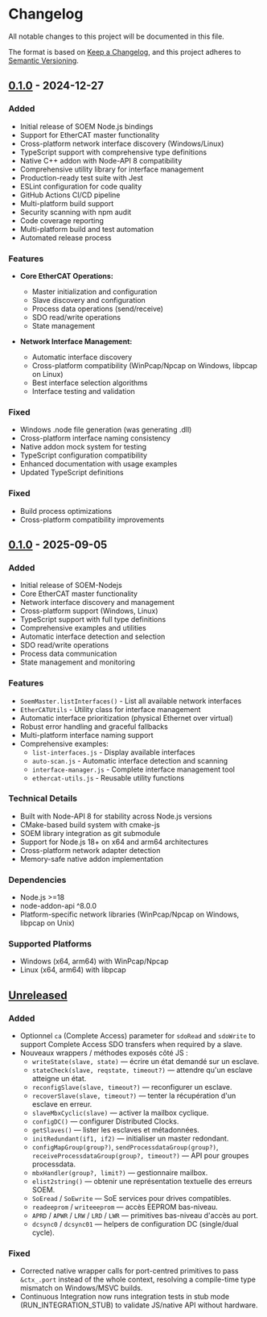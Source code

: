 # Changelog

All notable changes to this project will be documented in this file.

The format is based on [Keep a Changelog](https://keepachangelog.com/en/1.0.0/),
and this project adheres to [Semantic Versioning](https://semver.org/spec/v2.0.0.html).

## [0.1.0] - 2024-12-27

### Added
- Initial release of SOEM Node.js bindings
- Support for EtherCAT master functionality
- Cross-platform network interface discovery (Windows/Linux)
- TypeScript support with comprehensive type definitions
- Native C++ addon with Node-API 8 compatibility
- Comprehensive utility library for interface management
- Production-ready test suite with Jest
- ESLint configuration for code quality
- GitHub Actions CI/CD pipeline
- Multi-platform build support
- Security scanning with npm audit
- Code coverage reporting
- Multi-platform build and test automation
- Automated release process

### Features
- **Core EtherCAT Operations:**
  - Master initialization and configuration
  - Slave discovery and configuration
  - Process data operations (send/receive)
  - SDO read/write operations
  - State management

- **Network Interface Management:**
  - Automatic interface discovery
  - Cross-platform compatibility (WinPcap/Npcap on Windows, libpcap on Linux)
  - Best interface selection algorithms
  - Interface testing and validation

### Fixed
- Windows .node file generation (was generating .dll)
- Cross-platform interface naming consistency
- Native addon mock system for testing
- TypeScript configuration compatibility
- Enhanced documentation with usage examples
- Updated TypeScript definitions

### Fixed
- Build process optimizations
- Cross-platform compatibility improvements

## [0.1.0] - 2025-09-05

### Added
- Initial release of SOEM-Nodejs
- Core EtherCAT master functionality
- Network interface discovery and management
- Cross-platform support (Windows, Linux)
- TypeScript support with full type definitions
- Comprehensive examples and utilities
- Automatic interface detection and selection
- SDO read/write operations
- Process data communication
- State management and monitoring

### Features
- `SoemMaster.listInterfaces()` - List all available network interfaces
- `EtherCATUtils` - Utility class for interface management
- Automatic interface prioritization (physical Ethernet over virtual)
- Robust error handling and graceful fallbacks
- Multi-platform interface naming support
- Comprehensive examples:
  - `list-interfaces.js` - Display available interfaces
  - `auto-scan.js` - Automatic interface detection and scanning
  - `interface-manager.js` - Complete interface management tool
  - `ethercat-utils.js` - Reusable utility functions

### Technical Details
- Built with Node-API 8 for stability across Node.js versions
- CMake-based build system with cmake-js
- SOEM library integration as git submodule
- Support for Node.js 18+ on x64 and arm64 architectures
- Cross-platform network adapter detection
- Memory-safe native addon implementation

### Dependencies
- Node.js >=18
- node-addon-api ^8.0.0
- Platform-specific network libraries (WinPcap/Npcap on Windows, libpcap on Unix)

### Supported Platforms
- Windows (x64, arm64) with WinPcap/Npcap
- Linux (x64, arm64) with libpcap

[Unreleased]: https://github.com/MXASoundNDEv/SOEM-Nodejs/compare/v0.1.0...HEAD
[0.1.0]: https://github.com/MXASoundNDEv/SOEM-Nodejs/releases/tag/v0.1.0

## [Unreleased]

### Added
 - Optionnel `ca` (Complete Access) parameter for `sdoRead` and `sdoWrite` to support Complete Access SDO transfers when required by a slave.
 - Nouveaux wrappers / méthodes exposés côté JS :
   - `writeState(slave, state)` — écrire un état demandé sur un esclave.
   - `stateCheck(slave, reqstate, timeout?)` — attendre qu'un esclave atteigne un état.
   - `reconfigSlave(slave, timeout?)` — reconfigurer un esclave.
   - `recoverSlave(slave, timeout?)` — tenter la récupération d'un esclave en erreur.
   - `slaveMbxCyclic(slave)` — activer la mailbox cyclique.
   - `configDC()` — configurer Distributed Clocks.
   - `getSlaves()` — lister les esclaves et métadonnées.
   - `initRedundant(if1, if2)` — initialiser un master redondant.
   - `configMapGroup(group?)`, `sendProcessdataGroup(group?)`, `receiveProcessdataGroup(group?, timeout?)` — API pour groupes processdata.
   - `mbxHandler(group?, limit?)` — gestionnaire mailbox.
   - `elist2string()` — obtenir une représentation textuelle des erreurs SOEM.
   - `SoEread` / `SoEwrite` — SoE services pour drives compatibles.
   - `readeeprom` / `writeeeprom` — accès EEPROM bas-niveau.
   - `APRD` / `APWR` / `LRW` / `LRD` / `LWR` — primitives bas-niveau d'accès au port.
   - `dcsync0` / `dcsync01` — helpers de configuration DC (single/dual cycle).

### Fixed
- Corrected native wrapper calls for port-centred primitives to pass `&ctx_.port` instead of the whole context, resolving a compile-time type mismatch on Windows/MSVC builds.
 - Continuous Integration now runs integration tests in stub mode (RUN_INTEGRATION_STUB) to validate JS/native API without hardware.
